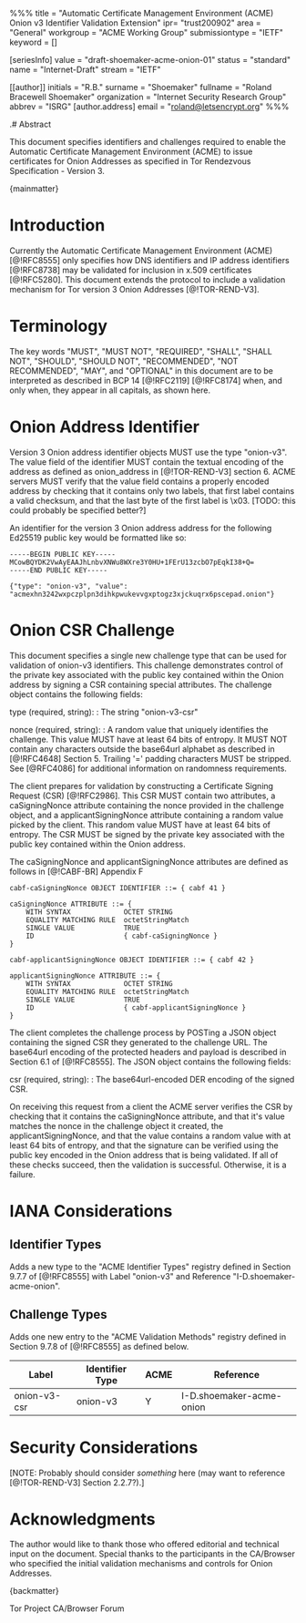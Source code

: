 %%%
title = "Automatic Certificate Management Environment (ACME) Onion v3 Identifier Validation Extension"
ipr= "trust200902"
area = "General"
workgroup = "ACME Working Group"
submissiontype = "IETF"
keyword = []

[seriesInfo]
value = "draft-shoemaker-acme-onion-01"
status = "standard"
name = "Internet-Draft"
stream = "IETF"

[[author]]
initials = "R.B."
surname = "Shoemaker"
fullname = "Roland Bracewell Shoemaker"
organization = "Internet Security Research Group"
abbrev = "ISRG"
  [author.address]
  email = "roland@letsencrypt.org"
%%%

.# Abstract

This document specifies identifiers and challenges required to enable the Automatic Certificate Management Environment (ACME) to issue certificates for Onion Addresses as specified in Tor Rendezvous Specification - Version 3.

{mainmatter}

# Introduction

Currently the Automatic Certificate Management Environment (ACME) [@!RFC8555] only specifies how DNS identifiers and IP address identifiers [@!RFC8738] may be validated for inclusion in x.509 certificates [@!RFC5280]. This document extends the protocol to include a validation mechanism for Tor version 3 Onion Addresses [@!TOR-REND-V3].

# Terminology

The key words "MUST", "MUST NOT", "REQUIRED", "SHALL", "SHALL NOT", "SHOULD", "SHOULD NOT", "RECOMMENDED", "NOT RECOMMENDED", "MAY", and "OPTIONAL" in this document are to be interpreted as described in BCP 14 [@!RFC2119] [@!RFC8174] when, and only when, they appear in all capitals, as shown here.

# Onion Address Identifier

Version 3 Onion address identifier objects MUST use the type "onion-v3". The value field of the identifier MUST contain the textual encoding of the address as defined as onion_address in [@!TOR-REND-V3] section 6. ACME servers MUST verify that the value field contains a properly encoded address by checking that it contains only two labels, that first label contains a valid checksum, and that the last byte of the first label is \x03. [TODO: this could probably be specified better?]

An identifier for the version 3 Onion address address for the following Ed25519 public key would be formatted like so:

~~~~~~~~~~
-----BEGIN PUBLIC KEY-----
MCowBQYDK2VwAyEAAJhLnbvXNWu8WXre3Y0HU+1FErU13zcbO7pEqkI38+Q=
-----END PUBLIC KEY-----
~~~~~~~~~~

~~~~~~~~~~
{"type": "onion-v3", "value": "acmexhn3242wxpczplpn3dihkpwukevvgxptogz3xjckuqrx6pscepad.onion"}
~~~~~~~~~~

# Onion CSR Challenge

This document specifies a single new challenge type that can be used for validation of onion-v3 identifiers. This challenge demonstrates control of the private key associated with the public key contained within the Onion address by signing a CSR containing special attributes. The challenge object contains the following fields:

type (required, string):
: The string "onion-v3-csr"

nonce (required, string):
: A random value that uniquely identifies the challenge. This value MUST have at least 64 bits of entropy. It MUST NOT contain any characters outside the base64url alphabet as described in [@!RFC4648] Section 5. Trailing '=' padding characters MUST be stripped. See [@RFC4086] for additional information on randomness requirements.

The client prepares for validation by constructing a Certificate Signing Request (CSR) [@!RFC2986]. This CSR MUST contain two attributes, a caSigningNonce attribute containing the nonce provided in the challenge object, and a applicantSigningNonce attribute containing a random value picked by the client. This random value MUST have at least 64 bits of entropy. The CSR MUST be signed by the private key associated with the public key contained within the Onion address.

The caSigningNonce and applicantSigningNonce attributes are defined as follows in [@!CABF-BR] Appendix F

```
cabf-caSigningNonce OBJECT IDENTIFIER ::= { cabf 41 }

caSigningNonce ATTRIBUTE ::= {
    WITH SYNTAX             OCTET STRING
    EQUALITY MATCHING RULE  octetStringMatch
    SINGLE VALUE            TRUE
    ID                      { cabf-caSigningNonce }
}

cabf-applicantSigningNonce OBJECT IDENTIFIER ::= { cabf 42 }

applicantSigningNonce ATTRIBUTE ::= {
    WITH SYNTAX             OCTET STRING
    EQUALITY MATCHING RULE  octetStringMatch
    SINGLE VALUE            TRUE
    ID                      { cabf-applicantSigningNonce }
}
```

The client completes the challenge process by POSTing a JSON object containing the signed CSR they generated to the challenge URL. The base64url encoding of the protected headers and payload is described in Section 6.1 of [@!RFC8555]. The JSON object contains the following fields:

csr (required, string):
: The base64url-encoded DER encoding of the signed CSR.

On receiving this request from a client the ACME server verifies the CSR by checking that it contains the caSigningNonce attribute, and that it's value matches the nonce in the challenge object it created, the applicantSigningNonce, and that the value contains a random value with at least 64 bits of entropy, and that the signature can be verified using the public key encoded in the Onion address that is being validated. If all of these checks succeed, then the validation is successful. Otherwise, it is a failure.

# IANA Considerations

## Identifier Types

Adds a new type to the "ACME Identifier Types" registry defined in Section 9.7.7 of [@!RFC8555] with Label "onion-v3" and Reference "I-D.shoemaker-acme-onion".

## Challenge Types

Adds one new entry to the "ACME Validation Methods" registry defined in Section 9.7.8 of [@!RFC8555] as defined below.

Label        | Identifier Type | ACME | Reference
-------------|-----------------|------|---------------------------
onion-v3-csr | onion-v3        | Y    | I-D.shoemaker-acme-onion

# Security Considerations

[NOTE: Probably should consider _something_ here (may want to reference [@!TOR-REND-V3] Section 2.2.7?).]

# Acknowledgments

The author would like to thank those who offered editorial and technical input on the document. Special thanks to the participants in the CA/Browser who specified the initial validation mechanisms and controls for Onion Addresses.

{backmatter}

<reference anchor='TOR-REND-V3' target='https://spec.torproject.org/rend-spec-v3'>
    <front>
        <title>Tor Rendezvous Specification - Version 3</title>
        <author>
          <organization>Tor Project</organization>
        </author>
        <date year='2020'/>
        <format type='HTML' target='https://spec.torproject.org/rend-spec-v3'/>
    </front>
</reference>
<reference anchor='CABF-BR' target='https://cabforum.org/wp-content/uploads/CA-Browser-Forum-BR-1.6.8.pdf'>
    <front>
        <title>Baseline Requirements for the Issuance and Management of Publicly-Trusted Certificates, Version 1.6.8</title>
        <author>
          <organization>CA/Browser Forum</organization>
        </author>
        <date year='2020'/>
        <format type='PDF' target='https://cabforum.org/wp-content/uploads/CA-Browser-Forum-BR-1.6.8.pdf'/>
    </front>
</reference>

